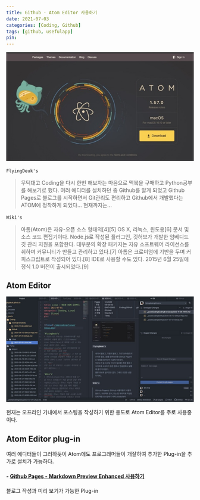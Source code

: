 ```yaml
---
title: Github - Atom Editor 사용하기
date: 2021-07-03
categories: [Coding, Github]
tags: [github, usefulapp]
pin:
---
```


![atom](/img/coding/github/atom.jpg)

`FlyingDeuk's`
>무턱대고 Coding을 다시 한번 해보자는 마음으로 맥북을 구매하고 Python공부를 해보기로 했다. 여러 에디터를 설치하던 중 Github를 알게 되었고 Github Pages로 블로그를 시작하면서 Git관리도 편리하고 Github에서 개발했다는 ATOM에 정착하게 되었다...
현재까지는...


`Wiki's`
> 아톰(Atom)은 자유-오픈 소스 형태의[4][5] OS X, 리눅스, 윈도용[6] 문서 및 소스 코드 편집기이다. Node.js로 작성된 플러그인, 깃허브가 개발한 임베디드 깃 관리 지원을 포함한다. 대부분의 확장 패키지는 자유 소프트웨어 라이선스를 취하며 커뮤니티가 만들고 관리하고 있다.[7] 아톰은 크로미엄에 기반을 두며 커피스크립트로 작성되어 있다.[8] IDE로 사용할 수도 있다. 2015년 6월 25일에 정식 1.0 버전이 출시되었다.[9]

## Atom Editor
![atom](/img/coding/github/atom1.jpg)

현재는 오프라인 기내에서 포스팅을 작성하기 위한 용도로 Atom Editor를 주로 사용중이다.

## Atom Editor plug-in
여러 에디터들이 그러하듯이 Atom에도 프로그래머들이 개잘하여 추가한 Plug-in을 추가로 설치가 가능하다.

#### - [Github Pages - Markdown Preview Enhanced 사용하기](/posts/Github-markdown/)
블로그 작성과 미리 보기가 가능한 Plug-in
